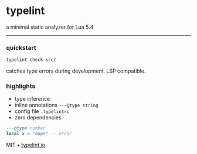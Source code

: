 #  **typelint**

a minimal static analyzer for Lua 5.4

---

### quickstart

```bash
typelint check src/
```

catches type errors during development. LSP compatible.

### highlights

* type inference
* inline annotations `---@type string`
* config file `.typelintrc`
* zero dependencies

```lua
---@type number
local x = "oops" -- error
```

MIT • [typelint.io](https://typelint.io)
